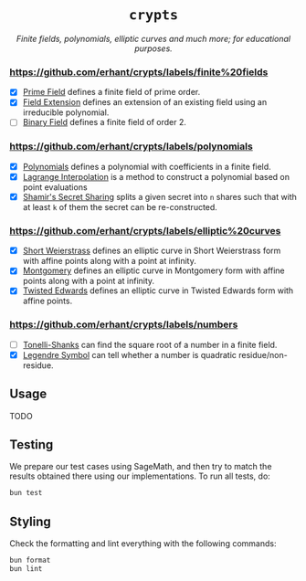 <p align="center">
  <h1 align="center">
    <code>crypts</code>
  </h1>
  <p align="center">
    <i>Finite fields, polynomials, elliptic curves and much more; for educational purposes.</i>
  </p>
</p>

### https://github.com/erhant/crypts/labels/finite%20fields

- [x] [Prime Field](./src/fields/prime/field.ts) defines a finite field of prime order.
- [x] [Field Extension](./src/fields/extension/field.ts) defines an extension of an existing field using an irreducible polynomial.
- [ ] [Binary Field](./src/fields/binary/field.ts) defines a finite field of order 2.

### https://github.com/erhant/crypts/labels/polynomials

- [x] [Polynomials](./src/polynomials/polynomial.ts) defines a polynomial with coefficients in a finite field.
- [x] [Lagrange Interpolation](./src/polynomials/lagrange.ts) is a method to construct a polynomial based on point evaluations
- [x] [Shamir's Secret Sharing](./src/polynomials/shamir.ts) splits a given secret into `n` shares such that with at least `k` of them the secret can be re-constructed.

### https://github.com/erhant/crypts/labels/elliptic%20curves

- [x] [Short Weierstrass](./src/curves/shortWeierstrass.ts) defines an elliptic curve in Short Weierstrass form with affine points along with a point at infinity.
- [x] [Montgomery](./src/curves/montgomery.ts) defines an elliptic curve in Montgomery form with affine points along with a point at infinity.
- [x] [Twisted Edwards](./src/curves/twisedEdwards.ts) defines an elliptic curve in Twisted Edwards form with affine points.

### https://github.com/erhant/crypts/labels/numbers

- [ ] [Tonelli-Shanks](./src/fields/sqrt.ts) can find the square root of a number in a finite field.
- [x] [Legendre Symbol](./src/fields/legendre.ts) can tell whether a number is quadratic residue/non-residue.

## Usage

TODO

## Testing

We prepare our test cases using SageMath, and then try to match the results obtained there using our implementations. To run all tests, do:

```sh
bun test
```

## Styling

Check the formatting and lint everything with the following commands:

```sh
bun format
bun lint
```
